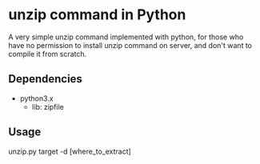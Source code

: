 # unzip command in Python

A very simple unzip command implemented with python, for those who have no permission to install unzip command on server, and don't want to compile it from scratch.

## Dependencies

- python3.x
    - lib: zipfile

## Usage

unzip.py target -d [where_to_extract]
